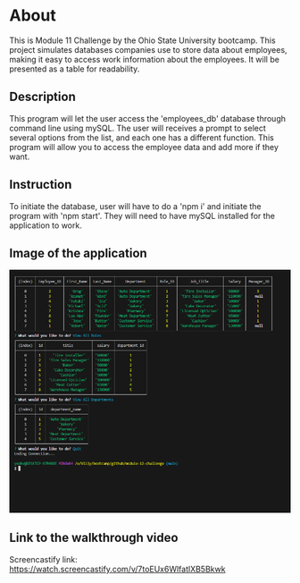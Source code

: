 # About
This is Module 11 Challenge by the Ohio State University bootcamp. This project simulates databases companies use to store data about employees, making it easy to access work information about the employees. It will be presented as a table for readability. 

## Description
This program will let the user access the 'employees_db' database through command line using mySQL. The user will receives a prompt to select several options from the list, and each one has a different function. This program will allow you to access the employee data and add more if they want.

## Instruction
To initiate the database, user will have to do a 'npm i' and initiate the program with 'npm start'. They will need to have mySQL installed for the application to work.

## Image of the application
<img src="./assets/employee_tracker.PNG" alt="Screenshot of the employee_tracker file"/>

## Link to the walkthrough video
Screencastify link: https://watch.screencastify.com/v/7toEUx6WlfatlXB5Bkwk